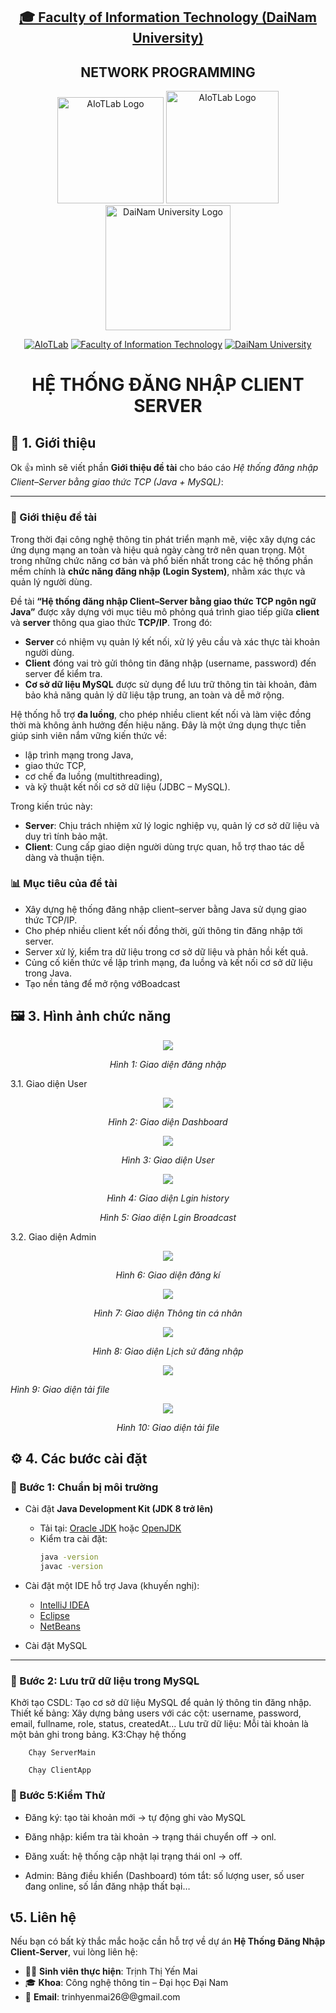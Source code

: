 <h2 align="center">
    <a href="https://dainam.edu.vn/vi/khoa-cong-nghe-thong-tin">
    🎓 Faculty of Information Technology (DaiNam University)
    </a>
</h2>
<h2 align="center">
   NETWORK PROGRAMMING
</h2>
<div align="center">
    <p align="center">
        <img src="docs/aiotlab_logo.png" alt="AIoTLab Logo" width="170"/>
        <img src="docs/fitdnu_logo.png" alt="AIoTLab Logo" width="180"/>
        <img src="docs/dnu_logo.png" alt="DaiNam University Logo" width="200"/>
    </p>

[![AIoTLab](https://img.shields.io/badge/AIoTLab-green?style=for-the-badge)](https://www.facebook.com/DNUAIoTLab)
[![Faculty of Information Technology](https://img.shields.io/badge/Faculty%20of%20Information%20Technology-blue?style=for-the-badge)](https://dainam.edu.vn/vi/khoa-cong-nghe-thong-tin)
[![DaiNam University](https://img.shields.io/badge/DaiNam%20University-orange?style=for-the-badge)](https://dainam.edu.vn)

<h1 align="center">HỆ THỐNG ĐĂNG NHẬP CLIENT SERVER </h1>
</div>

## 📖 1. Giới thiệu

Ok 👍 mình sẽ viết phần **Giới thiệu đề tài** cho báo cáo *Hệ thống đăng nhập Client–Server bằng giao thức TCP (Java + MySQL)*:

---

### 📖 Giới thiệu đề tài

Trong thời đại công nghệ thông tin phát triển mạnh mẽ, việc xây dựng các ứng dụng mạng an toàn và hiệu quả ngày càng trở nên quan trọng. Một trong những chức năng cơ bản và phổ biến nhất trong các hệ thống phần mềm chính là **chức năng đăng nhập (Login System)**, nhằm xác thực và quản lý người dùng.

Đề tài **“Hệ thống đăng nhập Client–Server bằng giao thức TCP ngôn ngữ Java”** được xây dựng với mục tiêu mô phỏng quá trình giao tiếp giữa **client** và **server** thông qua giao thức **TCP/IP**. Trong đó:

* **Server** có nhiệm vụ quản lý kết nối, xử lý yêu cầu và xác thực tài khoản người dùng.
* **Client** đóng vai trò gửi thông tin đăng nhập (username, password) đến server để kiểm tra.
* **Cơ sở dữ liệu MySQL** được sử dụng để lưu trữ thông tin tài khoản, đảm bảo khả năng quản lý dữ liệu tập trung, an toàn và dễ mở rộng.

Hệ thống hỗ trợ **đa luồng**, cho phép nhiều client kết nối và làm việc đồng thời mà không ảnh hưởng đến hiệu năng. Đây là một ứng dụng thực tiễn giúp sinh viên nắm vững kiến thức về:

* lập trình mạng trong Java,
* giao thức TCP,
* cơ chế đa luồng (multithreading),
* và kỹ thuật kết nối cơ sở dữ liệu (JDBC – MySQL).


Trong kiến trúc này:  

- **Server**: Chịu trách nhiệm xử lý logic nghiệp vụ, quản lý cơ sở dữ liệu và duy trì tính bảo mật.  
- **Client**: Cung cấp giao diện người dùng trực quan, hỗ trợ thao tác dễ dàng và thuận tiện.  

### 📊 Mục tiêu của đề tài

- Xây dựng hệ thống đăng nhập client–server bằng Java sử dụng giao thức TCP/IP.
- Cho phép nhiều client kết nối đồng thời, gửi thông tin đăng nhập tới server.
- Server xử lý, kiểm tra dữ liệu trong cơ sở dữ liệu và phản hồi kết quả.
- Củng cố kiến thức về lập trình mạng, đa luồng và kết nối cơ sở dữ liệu trong Java.
- Tạo nền tảng để mở rộng vớBoadcast

## 🖼️ 3. Hình ảnh chức năng
<p align="center">
 <img src="https://github.com/user-attachments/assets/393881c9-8b2c-4084-aaa4-b1c0d9e188b0" />

</p>


<p align="center">
  <em>Hình 1: Giao diện đăng nhập </em>
</p>

3.1. Giao diện User
<p align="center">
<img src="https://github.com/user-attachments/assets/ee52dd65-8c54-4091-b63a-761d809fc2da" />

<p align="center">
  <em>Hình 2: Giao diện Dashboard </em>
</p>
<p align="center">
  
<img src="https://github.com/user-attachments/assets/1c99b6d3-0ff7-4500-9454-8579771f5535" />
<p align="center">
  <em>Hình 3: Giao diện User </em>
</p>
<p align="center">
<img src="https://github.com/user-attachments/assets/2002da79-cadd-427b-831a-3da85740f2b2" />

<p align="center">
  <em>Hình 4: Giao diện Lgin history </em>
</p>
<p align="center">

<p align="center">
  <em>Hình 5: Giao diện Lgin Broadcast </em>
</p>
3.2. Giao diện Admin
<p align="center">
<img src="https://github.com/user-attachments/assets/68bb77db-bf29-400c-8176-1588610ffbaf" />

<p align="center">
  <em>Hình 6: Giao diện đăng kí </em>
</p>
<p align="center">
<img src="https://github.com/user-attachments/assets/aba940dd-1908-48b6-8587-c91ad614bedc" />

<p align="center">
  <em>Hình 7: Giao diện Thông tin cá nhân </em>
</p>
<p align="center">
 <img  src="https://github.com/user-attachments/assets/20fe375a-dc62-472a-8472-07e9e4d60150" />

<p align="center">
  <em>Hình 8: Giao diện Lịch sử đăng nhập </em>
</p>
<p align="center">
  <img src="https://github.com/user-attachments/assets/83ce3292-c27f-466e-bf4d-19391ef52e94" />

  <em>Hình 9: Giao diện tải file </em>
</p>
</p>
<p align="center">
 <img src="https://github.com/user-attachments/assets/1a27e741-847a-4b58-9b57-fa6f62575e6e" />

<p align="center">
  <em>Hình 10: Giao diện tải file </em>
</p>







## ⚙️ 4. Các bước cài đặt


### 🔹 Bước 1: Chuẩn bị môi trường  
- Cài đặt **Java Development Kit (JDK 8 trở lên)**  
  - Tải tại: [Oracle JDK](https://www.oracle.com/java/technologies/javase-downloads.html) hoặc [OpenJDK](https://jdk.java.net/)  
  - Kiểm tra cài đặt:  
    ```bash
    java -version
    javac -version
    ```  

- Cài đặt một IDE hỗ trợ Java (khuyến nghị):  
  - [IntelliJ IDEA](https://www.jetbrains.com/idea/)  
  - [Eclipse](https://www.eclipse.org/)  
  - [NetBeans](https://netbeans.apache.org/)  

- Cài đặt MySQL

---

### 🔹 Bước 2: Lưu trữ dữ liệu trong MySQL
Khởi tạo CSDL: Tạo cơ sở dữ liệu MySQL để quản lý thông tin đăng nhập.
Thiết kế bảng: Xây dựng bảng users với các cột: username, password, email, fullname, role, status, createdAt…
Lưu trữ dữ liệu: Mỗi tài khoản là một bản ghi trong bảng.
K3:Chạy hệ thống
```
    Chạy ServerMain
```
```
    Chạy ClientApp
```
### 🔹 Bước 5:Kiểm Thử
- Đăng ký: tạo tài khoản mới → tự động ghi vào MySQL

- Đăng nhập: kiểm tra tài khoản → trạng thái chuyển off → onl.

- Đăng xuất: hệ thống cập nhật lại trạng thái onl → off.
  
- Admin: Bảng điều khiển (Dashboard) tóm tắt: số lượng user, số user đang online, số lần đăng nhập thất bại…
## 📞5. Liên hệ
Nếu bạn có bất kỳ thắc mắc hoặc cần hỗ trợ về dự án **Hệ Thống Đăng Nhập Client-Server**, vui lòng liên hệ:  

- 👨‍🎓 **Sinh viên thực hiện**: Trịnh Thị Yến Mai 
- 🎓 **Khoa**: Công nghệ thông tin – Đại học Đại Nam  
- 📧 **Email**: trinhyenmai26@@gmail.com








